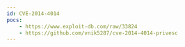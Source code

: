 ```yaml
---
id: CVE-2014-4014
pocs:
    - https://www.exploit-db.com/raw/33824
    - https://github.com/vnik5287/cve-2014-4014-privesc
---
```

